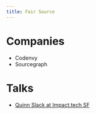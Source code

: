 ```yaml
---
title: Fair Source
---
```


# Companies
- Codenvy
- Sourcegraph

# Talks
- [Quinn Slack at Impact.tech SF](https://www.youtube.com/watch?v=y_x-9oJ4pv0)
